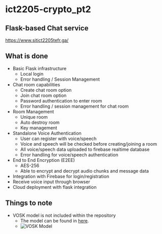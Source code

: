 # ict2205-crypto_pt2

## Flask-based Chat service 

https://www.sitict2205tefr.ga/

## What is done
- Basic Flask infrastructure
    - Local login 
    - Error handling / Session Management
- Chat room capabilities
    - Create chat room option
    - Join chat room option
    - Password authentication to enter room 
    - Error handling / session management for chat room
- Room Management
    - Unique room
    - Auto destroy room 
    - Key management
- Standalone Voice Authentication 
    - User can register with voice/speech
    - Voice and speech will be checked before creating/joining a room
    - All voice/speech data uploaded to firebase realtime database
    - Error handling for voice/speech authentication
- End to End Encryption (E2EE)
    - AES-256
    - Able to encrypt and decrypt audio chunks and message data
- Integration with Firebase for login/registration
- Receive voice input through browser
- Cloud deployment with flask integration

## Things to note
- VOSK model is not included within the repository
    - The model can be found in [here](https://alphacephei.com/vosk/models).
    - ![VOSK Model](https://ibb.co/r3sHyQJ)


